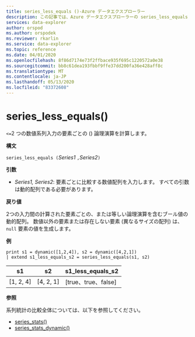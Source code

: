 ```yaml
---
title: series_less_equals ()-Azure データエクスプローラー
description: この記事では、Azure データエクスプローラーの series_less_equals () について説明します。
services: data-explorer
author: orspod
ms.author: orspodek
ms.reviewer: rkarlin
ms.service: data-explorer
ms.topic: reference
ms.date: 04/01/2020
ms.openlocfilehash: 8f86d7174e73f2ffbace935f695c1220572a0e38
ms.sourcegitcommit: bb8c61dea193fbbf9ffe37dd200fa36e428aff8c
ms.translationtype: MT
ms.contentlocale: ja-JP
ms.lasthandoff: 05/13/2020
ms.locfileid: "83372608"
---
```

# <a name="series_less_equals"></a>series_less_equals()

`<=`2 つの数値系列入力の要素ごとの () 論理演算を計算します。

**構文**

`series_less_equals (`*Series1* `,`*Series2*`)`

**引数**

* *Series1, Series2*: 要素ごとに比較する数値配列を入力します。 すべての引数は動的配列である必要があります。 

**戻り値**

2つの入力間の計算された要素ごとの、または等しい論理演算を含むブール値の動的配列。 数値以外の要素または存在しない要素 (異なるサイズの配列) は、 `null` 要素の値を生成します。

**例**

<!-- csl: https://help.kusto.windows.net:443/Samples -->
```kusto
print s1 = dynamic([1,2,4]), s2 = dynamic([4,2,1])
| extend s1_less_equals_s2 = series_less_equals(s1, s2)
```

|s1|s2|s1_less_equals_s2|
|---|---|---|
|[1, 2, 4]|[4, 2, 1]|[true、true、false]|

**参照**

系列統計の比較全体については、以下を参照してください。
* [series_stats()](series-statsfunction.md)
* [series_stats_dynamic()](series-stats-dynamicfunction.md)
